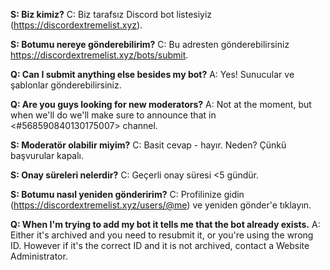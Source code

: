 **S: Biz kimiz?** C: Biz tarafsız Discord bot listesiyiz (<https://discordextremelist.xyz>).

**S: Botumu nereye gönderebilirim?** C: Bu adresten gönderebilirsiniz <https://discordextremelist.xyz/bots/submit>.

**Q: Can I submit anything else besides my bot?** A: Yes! Sunucular ve şablonlar gönderebilirsiniz.

**Q: Are you guys looking for new moderators?** A: Not at the moment, but when we'll do we'll make sure to announce that in <#568590840130175007> channel.

**S: Moderatör olabilir miyim?** C: Basit cevap - hayır. Neden? Çünkü başvurular kapalı.

**S: Onay süreleri nelerdir?** C: Geçerli onay süresi <5 gündür.

**S: Botumu nasıl yeniden gönderirim?** C: Profilinize gidin (<https://discordextremelist.xyz/users/@me>) ve yeniden gönder'e tıklayın.

**Q: When I'm trying to add my bot it tells me that the bot already exists.** A: Either it's archived and you need to resubmit it, or you're using the wrong ID. However if it's the correct ID and it is not archived, contact a Website Administrator.